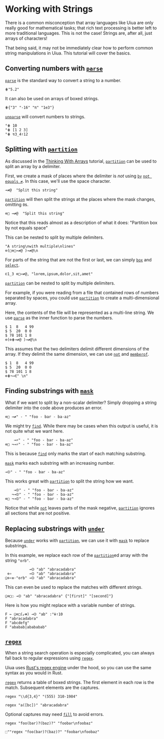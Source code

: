 # Working with Strings

There is a common misconception that array languages like Uiua are only really good for mathematical tasks; that rich text processing is better left to more traditional languages. This is not the case! Strings are, after all, just arrays of characters!

That being said, it may not be immediately clear how to perform common string manipulations in Uiua. This tutorial will cover the basics.

## Converting numbers with [`parse`]()

[`parse`]() is the standard way to convert a string to a number.
```uiua
⋕"5.2"
```
It can also be used on arrays of boxed strings.
```uiua
⋕{"3" "-16" "π" "1e3"}
```
[`un`]()[`parse`]() will convert numbers to strings.
```uiua
°⋕ 10
°⋕ [1 2 3]
°⋕ ↯3_4⇡12
```

## Splitting with [`partition`]()

As discussed in the [Thinking With Arrays](/tutorial/thinkingwitharrays) tutorial, [`partition`]() can be used to split an array by a delimiter.

First, we create a mask of places where the delimiter is *not* using [`by`]() [`not equals ≠`](). In this case, we'll use the space character.
```uiua
⊸≠@  "Split this string"
```
[`partition`]() will then split the strings at the places where the mask changes, omitting `0`s.
```uiua
⊜□ ⊸≠@  "Split this string"
```
Notice that this reads almost as a description of what it does: "Partition box by not equals space"

This can be nested to split by multiple delimiters.
```uiua
"A string\nwith multiple\nlines"
⊜(□⊜□⊸≠@ )⊸≠@\n
```

For parts of the string that are not the first or last, we can simply [`box`]() and [`select`]().
```uiua
⊏1_3 ⊜□⊸≠@, "lorem,ipsum,dolor,sit,amet"
```

[`partition`]() can be nested to split by multiple delimiters.

For example, if you were reading from a file that contained rows of numbers separated by spaces, you could use [`partition`]() to create a multi-dimensional array.

Here, the contents of the file will be represented as a multi-line string. We use [`parse`]() as the inner function to parse the numbers.

```uiua
$ 1  8   4 99
$ 5  20  0 0
$ 78 101 1 8
⊜(⊜⋕⊸≠@ )⊸≠@\n
```

This assumes that the two delimiters delimit different dimensions of the array. If they delimit the same dimension, we can use [`not`]() and [`memberof`]().
```uiua
$ 1  8   4 99
$ 5  20  0 0
$ 78 101 1 8
⊜⋕¬⊸∈" \n"
```

## Finding substrings with [`mask`]()

What if we want to split by a non-scalar delimiter? Simply dropping a string delimiter into the code above produces an error.
```uiua should fail
⊜□ ⊸≠" - " "foo - bar - ba-az"
```
We might try [`find`](). While there may be cases when this output is useful, it is not quite what we want here.
```uiua
    ⊸⌕" - " "foo - bar - ba-az"
⊜□ ¬⊸⌕" - " "foo - bar - ba-az"
```
This is because [`find`]() only marks the start of each matching substring.

[`mask`]() marks each substring with an increasing number.
```uiua
⊸⦷" - " "foo - bar - ba-az"
```
This works great with [`partition`]() to split the string how we want.
```uiua
    ⊸⦷" - " "foo - bar - ba-az"
   ¬⊸⦷" - " "foo - bar - ba-az"
⊜□ ¬⊸⦷" - " "foo - bar - ba-az"
```
Notice that while [`not`]() leaves parts of the mask negative, [`partition`]() ignores all sections that are not positive.

## Replacing substrings with [`under`]()

Because [`under`]() works with [`partition`](), we can use it with [`mask`]() to replace substrings.

In this example, we replace each row of the [`partition`]()ed array with the string `"orb"`.
```uiua
           ⊸⦷ "ab" "abracadabra"
 ⊜∘        ⊸⦷ "ab" "abracadabra"
⍜⊜∘≡⋅"orb" ⊸⦷ "ab" "abracadabra"
```
This can even be used to replace the matches with different strings.
```uiua
⍜⊜□◌ ⊸⦷ "ab" "abracadabra" {"[first]" "[second]"}
```
Here is how you might replace with a variable number of strings.
```uiua
F ← ⍜⊜□(↙⧻) ⊸⦷ "ab" :°⋕⇡10
F "abracadabra"
F "abcdefg"
F "ababab|abababab"
```

## [`regex`]()

When a string search operation is especially complicated, you can always fall back to regular expressions using [`regex`]().

Uiua uses [Rust's regex engine](https://docs.rs/regex) under the hood, so you can use the same syntax as you would in Rust.

[`regex`]() returns a table of boxed strings. The first element in each row is the match. Subsequent elements are the captures.
```uiua
regex "\\d{3,4}" "(555) 310-1984"
```
```uiua
regex "a([bc])" "abracadabra"
```
Optional captures may need [`fill`]() to avoid errors.
```uiua should fail
regex "foo(bar)?(baz)?" "foobar\nfoobaz"
```
```uiua
⬚""regex "foo(bar)?(baz)?" "foobar\nfoobaz"
```
